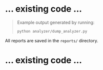 # ... existing code ...

> Example output generated by running:
>
> ```sh
> python analyzer/dump_analyzer.py
> ```

All reports are saved in the `reports/` directory.

# ... existing code ... 